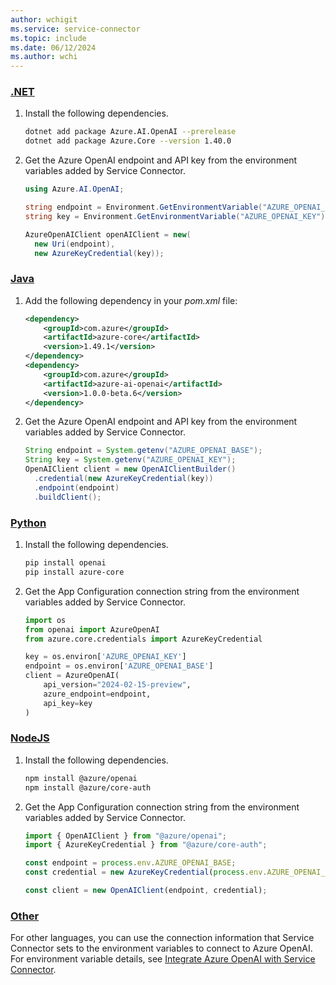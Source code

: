 ```yaml
---
author: wchigit
ms.service: service-connector
ms.topic: include
ms.date: 06/12/2024
ms.author: wchi
---
```


### [.NET](#tab/dotnet)

1. Install the following dependencies.
    ```bash
    dotnet add package Azure.AI.OpenAI --prerelease
    dotnet add package Azure.Core --version 1.40.0
    ```
1. Get the Azure OpenAI endpoint and API key from the environment variables added by Service Connector.
    
    ```csharp
    using Azure.AI.OpenAI;
    
    string endpoint = Environment.GetEnvironmentVariable("AZURE_OPENAI_BASE")
    string key = Environment.GetEnvironmentVariable("AZURE_OPENAI_KEY");

    AzureOpenAIClient openAIClient = new(
      new Uri(endpoint),
      new AzureKeyCredential(key));
    ```
    
### [Java](#tab/java)

1. Add the following dependency in your *pom.xml* file:
    ```xml
    <dependency>
        <groupId>com.azure</groupId>
        <artifactId>azure-core</artifactId>
        <version>1.49.1</version>
    </dependency>
    <dependency>
        <groupId>com.azure</groupId>
        <artifactId>azure-ai-openai</artifactId>
        <version>1.0.0-beta.6</version>
    </dependency>
    ```
1. Get the Azure OpenAI endpoint and API key from the environment variables added by Service Connector.
    ```java
    String endpoint = System.getenv("AZURE_OPENAI_BASE");
    String key = System.getenv("AZURE_OPENAI_KEY");
    OpenAIClient client = new OpenAIClientBuilder()
      .credential(new AzureKeyCredential(key))
      .endpoint(endpoint)
      .buildClient();
    ```

### [Python](#tab/python)

1. Install the following dependencies.
    ```bash
    pip install openai
    pip install azure-core
    ```
1. Get the App Configuration connection string from the environment variables added by Service Connector.
    ```python
    import os
    from openai import AzureOpenAI
    from azure.core.credentials import AzureKeyCredential
    
    key = os.environ['AZURE_OPENAI_KEY']
    endpoint = os.environ['AZURE_OPENAI_BASE']
    client = AzureOpenAI(
        api_version="2024-02-15-preview",
        azure_endpoint=endpoint,
        api_key=key
    )
    ```

### [NodeJS](#tab/nodejs)

1. Install the following dependencies.
    ```bash
    npm install @azure/openai
    npm install @azure/core-auth
    ```
1. Get the App Configuration connection string from the environment variables added by Service Connector.
    
    ```javascript
    import { OpenAIClient } from "@azure/openai";
    import { AzureKeyCredential } from "@azure/core-auth";

    const endpoint = process.env.AZURE_OPENAI_BASE;
    const credential = new AzureKeyCredential(process.env.AZURE_OPENAI_KEY);

    const client = new OpenAIClient(endpoint, credential);
    ```

### [Other](#tab/none)
For other languages, you can use the connection information that Service Connector sets to the environment variables to connect to Azure OpenAI. For environment variable details, see [Integrate Azure OpenAI with Service Connector](../how-to-integrate-openai.md).